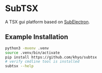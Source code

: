 # SubTSX

A TSX gui platform based on [SubElectron](https://github.com/khyo/subelectron).


## Example Installation

```bash
python3 -mvenv .venv
source .venv/bin/activate
pip install https://github.com/khyo/subtsx
# verify cmdline tool is installed
subtsx --help
```
